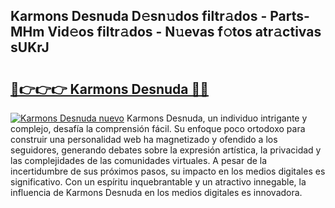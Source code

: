 ## Karmons Desnuda D𝚎sn𝚞dos filtr𝚊dos - Parts-MHm Vid𝚎os filtr𝚊dos - N𝚞evas f𝚘tos atr𝚊ctivas sUKrJ

# <h2><a href="http://mb3s9d.tromn.icu/?c=Karmons+Desnuda">🔗👉👉👉 Karmons Desnuda 🔗🔗</a></h2>

[![Karmons Desnuda nuevo](https://i.imgur.com/pEAQMta.gif)](http://mb3s9d.tromn.icu/?c=Karmons+Desnuda)
Karmons Desnuda, un individuo intrigante y complejo, desafía la comprensión fácil. Su enfoque poco ortodoxo para construir una personalidad web ha magnetizado y ofendido a los seguidores, generando debates sobre la expresión artística, la privacidad y las complejidades de las comunidades virtuales. A pesar de la incertidumbre de sus próximos pasos, su impacto en los medios digitales es significativo. Con un espíritu inquebrantable y un atractivo innegable, la influencia de Karmons Desnuda en los medios digitales es innovadora.
